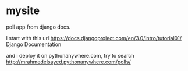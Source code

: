 # mysite

poll app from django docs.

I start with this url https://docs.djangoproject.com/en/3.0/intro/tutorial01/ Django Documentation

and i deploy it on pythonanywhere.com, try to search http://mrahmedelsayed.pythonanywhere.com/polls/

